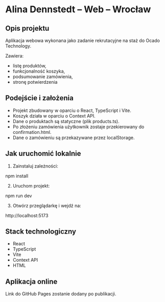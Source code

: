 # Alina Dennstedt – Web – Wrocław

## Opis projektu

Aplikacja webowa wykonana jako zadanie rekrutacyjne na staż do Ocado Technology.

Zawiera:
- listę produktów,
- funkcjonalność koszyka,
- podsumowanie zamówienia,
- stronę potwierdzenia

## Podejście i założenia

- Projekt zbudowany w oparciu o React, TypeScript i Vite.
- Koszyk działa w oparciu o Context API.
- Dane o produktach są statyczne (plik products.ts).
- Po złożeniu zamówienia użytkownik zostaje przekierowany do confirmation.html.
- Dane o zamówieniu są przekazywane przez localStorage.


## Jak uruchomić lokalnie

1. Zainstaluj zależności:

npm install

2. Uruchom projekt:

npm run dev

3. Otwórz przeglądarkę i wejdź na:

http://localhost:5173


## Stack technologiczny

- React
- TypeScript
- Vite
- Context API
- HTML

## Aplikacja online

Link do GitHub Pages zostanie dodany po publikacji.
